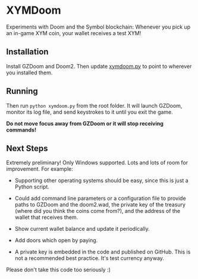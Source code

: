 # XYMDoom

Experiments with Doom and the Symbol blockchain:
Whenever you pick up an in-game XYM coin, your wallet receives a test XYM!

## Installation

Install GZDoom and Doom2. Then update [xymdoom.py](./xymdoom.py#L143) to point to
wherever you installed them.

## Running

Then run `python xymdoom.py` from the root folder.
It will launch GZDoom, monitor its log file, and send keystrokes to it until you exit the game.

**Do not move focus away from GZDoom or it will stop receiving commands!**

## Next Steps

Extremely preliminary! Only Windows supported.
Lots and lots of room for improvement. For example:

* Supporting other operating systems should be easy, since this is just a Python script.

* Could add command line parameters or a configuration file to provide paths to
    GZDoom and the doom2.wad, the private key of the treasury (where did you think
    the coins come from?), and the address of the wallet that receives them.

* Show current wallet balance and update it periodically.

* Add doors which open by paying.

* A private key is embedded in the code and published on GitHub.
    This is not a recommended best practice.
    It's test currency anyway.

Please don't take this code too seriously :)
